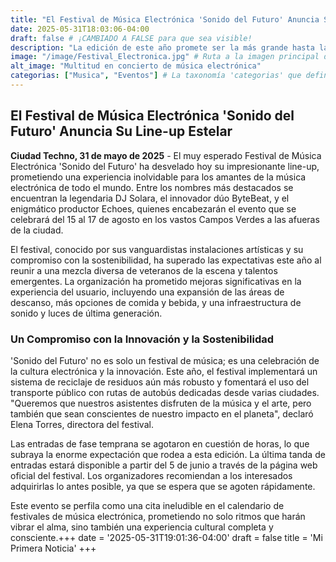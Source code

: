```yaml
---
title: "El Festival de Música Electrónica 'Sonido del Futuro' Anuncia Su Line-up Estelar"
date: 2025-05-31T18:03:06-04:00
draft: false # ¡CAMBIADO A FALSE para que sea visible!
description: "La edición de este año promete ser la más grande hasta la fecha con artistas de talla mundial y una experiencia inmersiva."
image: "/image/Festival_Electronica.jpg" # Ruta a la imagen principal de la noticia
alt_image: "Multitud en concierto de música electrónica"
categorias: ["Musica", "Eventos"] # La taxonomía 'categorias' que definimos en hugo.toml
---
```


## El Festival de Música Electrónica 'Sonido del Futuro' Anuncia Su Line-up Estelar

**Ciudad Techno, 31 de mayo de 2025** - El muy esperado Festival de Música Electrónica 'Sonido del Futuro' ha desvelado hoy su impresionante line-up, prometiendo una experiencia inolvidable para los amantes de la música electrónica de todo el mundo. Entre los nombres más destacados se encuentran la legendaria DJ Solara, el innovador dúo ByteBeat, y el enigmático productor Echoes, quienes encabezarán el evento que se celebrará del 15 al 17 de agosto en los vastos Campos Verdes a las afueras de la ciudad.

El festival, conocido por sus vanguardistas instalaciones artísticas y su compromiso con la sostenibilidad, ha superado las expectativas este año al reunir a una mezcla diversa de veteranos de la escena y talentos emergentes. La organización ha prometido mejoras significativas en la experiencia del usuario, incluyendo una expansión de las áreas de descanso, más opciones de comida y bebida, y una infraestructura de sonido y luces de última generación.

### Un Compromiso con la Innovación y la Sostenibilidad

'Sonido del Futuro' no es solo un festival de música; es una celebración de la cultura electrónica y la innovación. Este año, el festival implementará un sistema de reciclaje de residuos aún más robusto y fomentará el uso del transporte público con rutas de autobús dedicadas desde varias ciudades. "Queremos que nuestros asistentes disfruten de la música y el arte, pero también que sean conscientes de nuestro impacto en el planeta", declaró Elena Torres, directora del festival.

Las entradas de fase temprana se agotaron en cuestión de horas, lo que subraya la enorme expectación que rodea a esta edición. La última tanda de entradas estará disponible a partir del 5 de junio a través de la página web oficial del festival. Los organizadores recomiendan a los interesados adquirirlas lo antes posible, ya que se espera que se agoten rápidamente.

Este evento se perfila como una cita ineludible en el calendario de festivales de música electrónica, prometiendo no solo ritmos que harán vibrar el alma, sino también una experiencia cultural completa y consciente.+++
date = '2025-05-31T19:01:36-04:00'
draft = false
title = 'Mi Primera Noticia'
+++
